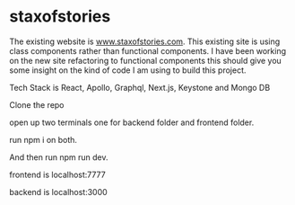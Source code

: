 # staxofstories

The existing website is www.staxofstories.com. This existing site is using class components rather than functional components. 
I have been working on the new site refactoring to functional components this should give you some insight on the kind of code I am using to build this project. 

Tech Stack is React, Apollo, Graphql, Next.js, Keystone and Mongo DB

Clone the repo

open up two terminals one for backend folder and frontend folder.

run npm i on both.

And then run npm run dev.

frontend is localhost:7777

backend is localhost:3000
